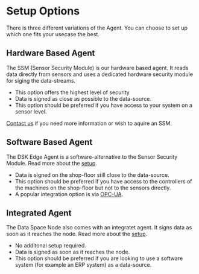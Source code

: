 # Setup Options

There is three different variations of the Agent. You can choose to set up which one fits your usecase the best. 

## Hardware Based Agent

The SSM (Sensor Security Module) is our hardware based agent. It reads data directly from sensors and uses a dedicated hardware security module for siging the data-streams.

- This option offers the highest level of security
- Data is signed as close as possible to the data-source.
- This option should be preferred if you have access to your system on a sensor level.

[Contact us](https://www.tributech.io/about-us/) if you need more information or wish to aquire an SSM.

## Software Based Agent

The DSK Edge Agent is a software-alternative to the Sensor Security Module. Read more about the [setup](./setup.md).

- Data is signed on the shop-floor still close to the data-source.
- This option should be preferred if you have access to the controllers of the machines on the shop-floor but not to the sensors directly. 
- A popular integration option is via [OPC-UA](https://en.wikipedia.org/wiki/OPC_Unified_Architecture).

## Integrated Agent

The Data Space Node also comes with an integratet agent. It signs data as soon as it reaches the node. Read more about the [setup](./setup.md).

- No additonal setup required.
- Data is signed as soon as it reaches the node.
- This option should be preferred if you are looking to use a software system (for example an ERP system) as a data-source.
